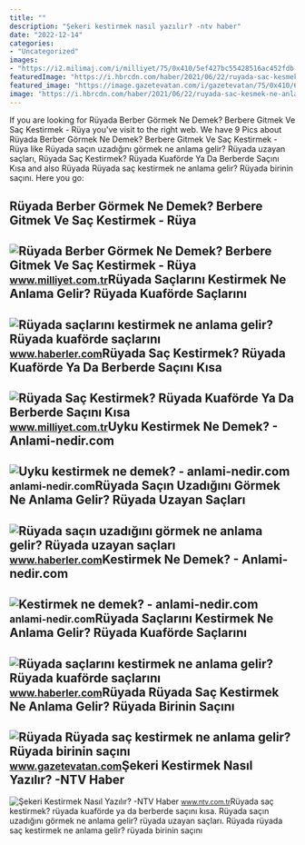```yaml
---
title: ""
description: "Şekeri kestirmek nasıl yazılır? -ntv haber"
date: "2022-12-14"
categories:
- "Uncategorized"
images:
- "https://i2.milimaj.com/i/milliyet/75/0x410/5ef427bc55428516ac452fdb.jpg"
featuredImage: "https://i.hbrcdn.com/haber/2021/06/22/ruyada-sac-kesmek-ne-anlama-gelir-14216548_5267_m.jpg"
featured_image: "https://image.gazetevatan.com/i/gazetevatan/75/0x410/6187043645d2a066984667ca.jpg"
image: "https://i.hbrcdn.com/haber/2021/06/22/ruyada-sac-kesmek-ne-anlama-gelir-14216548_5481_amp.jpg"
---
```


If you are looking for Rüyada Berber Görmek Ne Demek? Berbere Gitmek Ve Saç Kestirmek - Rüya you've visit to the right web. We have 9 Pics about Rüyada Berber Görmek Ne Demek? Berbere Gitmek Ve Saç Kestirmek - Rüya like Rüyada saçın uzadığını görmek ne anlama gelir? Rüyada uzayan saçları, Rüyada Saç Kestirmek? Rüyada Kuaförde Ya Da Berberde Saçını Kısa and also Rüyada Rüyada saç kestirmek ne anlama gelir? Rüyada birinin saçını. Here you go:

Rüyada Berber Görmek Ne Demek? Berbere Gitmek Ve Saç Kestirmek - Rüya
---------------------------------------------------------------------

 ![Rüyada Berber Görmek Ne Demek? Berbere Gitmek Ve Saç Kestirmek - Rüya](https://i2.milimaj.com/i/milliyet/75/0x410/5feb9a1255428312e4a22a44.jpg) <small>www.milliyet.com.tr</small>Rüyada Saçlarını Kestirmek Ne Anlama Gelir? Rüyada Kuaförde Saçlarını
---------------------------------------------------------------------

 ![Rüyada saçlarını kestirmek ne anlama gelir? Rüyada kuaförde saçlarını](https://i.hbrcdn.com/haber/2021/06/22/ruyada-sac-kesmek-ne-anlama-gelir-14216548_5267_m.jpg) <small>www.haberler.com</small>Rüyada Saç Kestirmek? Rüyada Kuaförde Ya Da Berberde Saçını Kısa
----------------------------------------------------------------

 ![Rüyada Saç Kestirmek? Rüyada Kuaförde Ya Da Berberde Saçını Kısa](https://i2.milimaj.com/i/milliyet/75/0x410/5ef427bc55428516ac452fdb.jpg) <small>www.milliyet.com.tr</small>Uyku Kestirmek Ne Demek? - Anlami-nedir.com
-------------------------------------------

 ![Uyku kestirmek ne demek? - anlami-nedir.com](https://anlami-nedir.com/resimler/2/uyku-kestirmek.jpg) <small>anlami-nedir.com</small>Rüyada Saçın Uzadığını Görmek Ne Anlama Gelir? Rüyada Uzayan Saçları
--------------------------------------------------------------------

 ![Rüyada saçın uzadığını görmek ne anlama gelir? Rüyada uzayan saçları](https://i.hbrcdn.com/haber/2023/01/11/ruyada-sacin-uzadigini-gormek-ne-anlama-gelir-15552368_9427_amp.jpg) <small>www.haberler.com</small>Kestirmek Ne Demek? - Anlami-nedir.com
--------------------------------------

 ![Kestirmek ne demek? - anlami-nedir.com](https://anlami-nedir.com/resimler/2/kestirmek.jpg) <small>anlami-nedir.com</small>Rüyada Saçlarını Kestirmek Ne Anlama Gelir? Rüyada Kuaförde Saçlarını
---------------------------------------------------------------------

 ![Rüyada saçlarını kestirmek ne anlama gelir? Rüyada kuaförde saçlarını](https://i.hbrcdn.com/haber/2021/06/22/ruyada-sac-kesmek-ne-anlama-gelir-14216548_5481_amp.jpg) <small>www.haberler.com</small>Rüyada Rüyada Saç Kestirmek Ne Anlama Gelir? Rüyada Birinin Saçını
------------------------------------------------------------------

 ![Rüyada Rüyada saç kestirmek ne anlama gelir? Rüyada birinin saçını](https://image.gazetevatan.com/i/gazetevatan/75/0x410/6187043645d2a066984667ca.jpg) <small>www.gazetevatan.com</small>Şekeri Kestirmek Nasıl Yazılır? -NTV Haber
------------------------------------------

 ![Şekeri Kestirmek Nasıl Yazılır? -NTV Haber](https://cdn.ntv.com.tr/img/ne-demek/sekeri-kestirmek_59534.jpg) <small>www.ntv.com.tr</small>Rüyada saç kestirmek? rüyada kuaförde ya da berberde saçını kısa. Rüyada saçın uzadığını görmek ne anlama gelir? rüyada uzayan saçları. Rüyada rüyada saç kestirmek ne anlama gelir? rüyada birinin saçını

